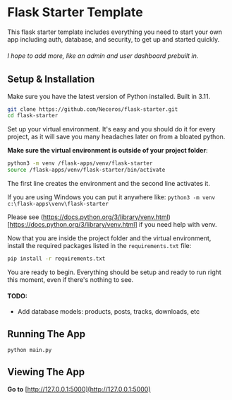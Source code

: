 # Flask Starter Template

This flask starter template includes everything you need to start your own app 
including auth, database, and security, to get up and started quickly.

###### I hope to add more, like an admin and user dashboard prebuilt in.
## Setup & Installation

Make sure you have the latest version of Python installed. Built in 3.11.

```bash
git clone https://github.com/Neceros/flask-starter.git
cd flask-starter
```

Set up your virtual environment. It's easy and you should do it for every project, 
as it will save you many headaches later on from a bloated python.

**Make sure the virtual environment is outside of your project folder**:

```bash
python3 -m venv /flask-apps/venv/flask-starter
source /flask-apps/venv/flask-starter/bin/activate
```
The first line creates the environment and the second line activates it.

If you are using Windows you can put it anywhere like: `python3 -m venv c:\flask-apps\venv\flask-starter`

Please see (https://docs.python.org/3/library/venv.html)[https://docs.python.org/3/library/venv.html] if you need help with venv.


Now that you are inside the project folder and the virtual environment, install the required
packages listed in the `requirements.txt` file:

```bash
pip install -r requirements.txt
```

You are ready to begin. Everything should be setup and ready to run right this moment,
even if there's nothing to see.

#### TODO:
* Add database models: products, posts, tracks, downloads, etc

## Running The App

```bash
python main.py
```

## Viewing The App

**Go to** [http://127.0.0.1:5000](http://127.0.0.1:5000)
